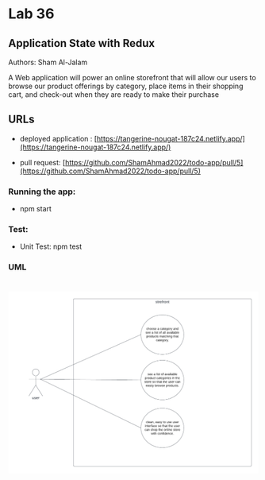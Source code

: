 # Lab 36
## Application State with Redux
Authors: Sham Al-Jalam

A Web application will power an online storefront that will allow our users to browse our product offerings by category, place items in their shopping cart, and check-out when they are ready to make their purchase


## URLs

* deployed application : [https://tangerine-nougat-187c24.netlify.app/](https://tangerine-nougat-187c24.netlify.app/)

*  pull request: [https://github.com/ShamAhmad2022/todo-app/pull/5](https://github.com/ShamAhmad2022/todo-app/pull/5)

### Running the app:
* npm start

### Test:
* Unit Test: npm test

### UML
![WML](./src/images/storefront.png)
=======


